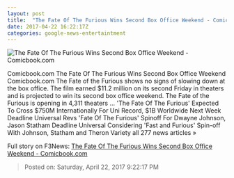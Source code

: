 ```yaml
---
layout: post
title:  "The Fate Of The Furious Wins Second Box Office Weekend - Comicbook.com"
date: 2017-04-22 16:22:17Z
categories: google-news-entertaintment
---
```


![The Fate Of The Furious Wins Second Box Office Weekend - Comicbook.com](http://media.comicbook.com/2017/03/fateofthefurious-240706-640x320.png)

Comicbook.com The Fate Of The Furious Wins Second Box Office Weekend Comicbook.com The Fate of the Furious shows no signs of slowing down at the box office. The film earned $11.2 million on its second Friday in theaters and is projected to win its second box office weekend. The Fate of the Furious is opening in 4,311 theaters ... 'The Fate Of The Furious' Expected To Cross $750M Internationally For Uni Record, $1B Worldwide Next Week Deadline Universal Revs 'Fate Of The Furious' Spinoff For Dwayne Johnson, Jason Statham Deadline Universal Considering 'Fast and Furious' Spin-off With Johnson, Statham and Theron Variety all 277 news articles »


Full story on F3News: [The Fate Of The Furious Wins Second Box Office Weekend - Comicbook.com](http://www.f3nws.com/n/DjcdHD)

> Posted on: Saturday, April 22, 2017 9:22:17 PM
